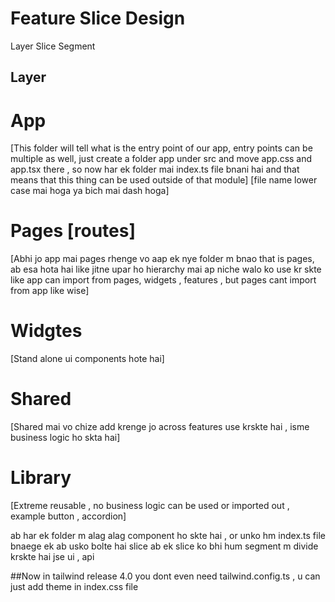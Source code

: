 # Feature Slice Design

Layer
Slice
Segment

## Layer

# App

[This folder will tell what is the entry point of our app, entry points can be multiple as well, just create a folder app under src and move app.css and app.tsx there , so now har ek folder mai index.ts file bnani hai and that means that this thing can be used outside of that module]
[file name lower case mai hoga ya bich mai dash hoga]

# Pages [routes]

[Abhi jo app mai pages rhenge vo aap ek nye folder m bnao that is pages, ab esa hota hai like jitne upar ho hierarchy mai ap niche walo ko use kr skte like app can import from pages, widgets , features , but pages cant import from app like wise]

# Widgtes

[Stand alone ui components hote hai]

# Shared

[Shared mai vo chize add krenge jo across features use krskte hai , isme business logic ho skta hai]

# Library

[Extreme reusable , no business logic can be used or imported out , example button , accordion]

ab har ek folder m alag alag component ho skte hai , or unko hm index.ts file bnaege ek
ab usko bolte hai slice
ab ek slice ko bhi hum segment m divide krskte hai jse ui , api

##Now in tailwind release 4.0 you dont even need tailwind.config.ts , u can just add theme in index.css file
